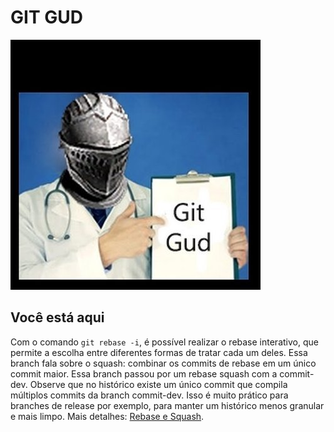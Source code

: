# GIT GUD

![Git Gud Meme](images/ca-git-gud.jpg)

## Você está aqui

Com o comando `git rebase -i`, é possível realizar o rebase interativo, que permite a escolha entre diferentes formas de tratar cada um deles. Essa branch fala sobre o squash: combinar os commits de rebase em um único commit maior. Essa branch passou por um rebase squash com a commit-dev. Observe que no histórico existe um único commit que compila múltiplos commits da branch commit-dev. Isso é muito prático para branches de release por exemplo, para manter um histórico menos granular e mais limpo. Mais detalhes: [Rebase e Squash](https://medium.com/cwi-software/utilizando-rebase-e-squash-para-melhorar-o-histórico-do-git-fdb2d952c09c).
